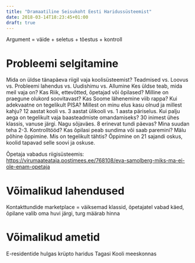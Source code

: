 ```yaml
---
title: "Dramaatiline Seisukoht Eesti Haridussüsteemist"
date: 2018-03-14T18:23:45+01:00
draft: true
---
```


Argument = väide + seletus + tõestus + kontroll

Probleemi selgitamine
=====================

Mida on üldse tänapäeva riigil vaja koolisüsteemist? Teadmised vs. Loovus vs. Probleemi lahendus vs. Uudishimu vs. Allumine
Kes üldse teab, mida meil vaja on? Kas Riik, ettevõtted, õpetajad või õpilased?
Milline on praegune olukord soovitavast?
Kas Soome lähenemine viib rappa?
Kui adekvaatne on tegelikult PISA?
Millest on minu elus kasu olnud ja millest kahju?
12 aastat kooli vs. 3 aastat ülikooli vs. 1 aasta päriselus. Kui palju aega on tegelikult vaja baasteadmiste omandamiseks?
30 inimest ühes klassis, vanuse järgi. Nagu sõjaväes.
8 erinevat tundi päevas? Mina suudan teha 2-3.
Kontrolltööd? Kas õpilasi peab sundima või saab paremini?
Mälu põhine õppimine. Mis on tegelikult tähtis?
Õppimine on 21 sajandi oskus, koolid tapavad selle soovi ja oskuse.

Õpetaja vabadus riigisüsteemis: https://virumaateataja.postimees.ee/768108/eva-samolberg-miks-ma-ei-ole-enam-opetaja

Võimalikud lahendused
=====================

Kontakttundide marketplace = väiksemad klassid, õpetajatel vabad käed, õpilane valib oma huvi järgi, turg määrab hinna

Võimalikud ametid
=================

E-residentide hulgas krüpto haridus
Tagasi Kooli meeskonnas